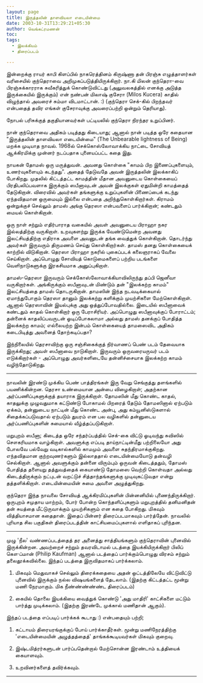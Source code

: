 ```yaml
---
layout: page
title: இருத்தலின் தாளவியலா எடையின்மை
date: 2003-10-31T13:29:21+05:30
author: வெங்கட்ரமணன்
toc:
tags:
  - இலக்கியம்
  - திரைப்படம்

---
```


இன்றைக்கு ராயர் காபி கிளப்பில் நாகரெத்தினம் கிருஷ்ணா தன் பிரஞ்சு எழுத்தாளர்கள் வரிசையில் குந்தெராவை அறிமுகப்படுத்தியிருக்கிறார். நா.கி மிலன் குந்தெரா-வை பிரஞ்சுக்காரராக சுவீகரித்துக் கொண்டுவிட்டது (அலுவலகத்தில் எனக்கு அடுத்த இருக்கையில் இருக்கும்) என் நண்பன் மிலாஷ் குசேரா (Milos Kucera) காதில் விழுந்தால் அவரைச் சும்மா விடமாட்டான். :) (குந்தெரா செக்-கில் பிறந்தவர் என்பதைத் தவிர எங்கள் குசேராவுக்கு அவரைப்பற்றி ஒன்றும் தெரியாது).

நோபல் பரிசுக்குத் தகுதியானவர்கள் பட்டியலில் குந்தெரா நிரந்தர உறுப்பினர். 

நான் குந்தெராவை அதிகம் படித்தது கிடையாது; ஆனால் நான் படித்த ஒரே கதையான "இருத்தலின் தாளவியலா எடையின்மை" (The Unbearable lightness of Being) மறக்க முடியாத நாவல். 1968ல் செக்கொஸ்லோவாக்கிய நாட்டை சோவியத் ஆக்கிரமிக்கு முன்னர் நடப்பதாக புனையப்பட்ட கதை இது. 

நாயகன் தோமஸ் ஒரு மருத்துவன். அவனது கொள்கை "காமம் பிற இணைப்புகளையும், உணர்வுகளையும் கடந்தது". அதைத் தேடுவதே அவன் இருத்தலின் இலக்காகிப் போகிறது. முதலில் கிட்டத்தட்ட காமத்தின் மீதான அவனுடைய கொள்கையைப் பிரதிபலிப்பவளாக இருக்கும் ஸபீனாவுடன் அவன் இலக்குகள் ஏதுமின்றி காமத்தைத் தேடுகிறான். விரைவில் அவர்கள் தங்களுக்கு உறுப்புகளின் பிணைப்பைக் கடந்து ஏந்தவிதமான ஒருமையும் இல்லை என்பதை அறிந்துகொள்கிறார்கள். கிராமம் ஒன்றுக்குச் செல்லும் தாமஸ் அங்கு தெரஸா என்பவளைப் பார்க்கிறான்; கண்டதும் மையல் கொள்கிறான். 

ஒரு நாள் சற்றும் எதிர்பாராத வகையில் அவள் அவனுடைய பிராஹா நகர இல்லத்திற்கு வருகிறாள். உறவுகளற்று இருக்க வேண்டுமென்ற அவனது இலட்சியத்திற்கு எதிராக அவளை அவனுடன் தங்க வைத்துக் கொள்கிறான். தொடர்ந்து அவர்கள் இருவரும் திருமணம் செய்து கொள்கிறார்கள். தாமஸ் தனது கொள்கையைக் காற்றில் விடுகிறான். தெரஸா பிராஹா நகரில் புகைப்படக் கலைஞராகப் வேலை செய்கிறாள். அப்பொழுது சோவியத் கொடுமைகளைப் பற்றிய படங்களை வெளிநாடுகளுக்கு இரகசியமாக அனுப்புகிறாள். 

தாமஸ்-தெரஸா இருவரும் செக்கோஸ்லோவாக்கியாவிலிருந்து தப்பி ஜெனீவா வருகிறார்கள். அங்கிருக்கும் ஸபீனாவுடன் மிண்டும் தன் "இலக்கற்ற காமம்" இலட்சியத்தை தாமஸ் தொடருகிறான். தாமஸின் இந்த நடவடிக்கையால் ஏமாந்துபோகும் தெரஸா தானும் இலக்கற்று களிக்கும் முயற்சிகளை மேற்கொள்கிறாள். ஆனால் தெரஸாவின் இயல்புக்கு அது ஒத்துப்போவதில்லை. இடையில் ஸபீனாவைக் கண்டதும் காதல் கொள்கிறார் ஒரு பேராசிரியர். அப்பொழுது ஸபீனாவுக்குப் போராட்டம்; தன்னைக் காதலிப்பவருடன் ஓடிப்போகலாமா அல்லது தாமஸ் தனக்குப் போதித்த இலக்கற்ற காமம்; எல்லையற்ற இன்பம் கொள்கையைத் தாமஸைவிட அதிகம் கடைபிடித்து அவனைத் தோற்கடிப்பதா? 

இந்நிலையில் தெரசாவிற்கு ஒரு சஞ்சிகைக்குத் நிர்வாணப் பெண் படம் தேவையாக இருக்கிறது; அவள் ஸபீனாவை நாடுகிறாள். இருவரும் ஒருவரையருவர் படம் எடுக்கிறார்கள் - அப்பொழுது அவர்களிடையே தன்னிச்சையாக இலக்கற்ற காமம் வழிந்தோடுகிறது. 

* * *
நாவலின் இரண்டு முக்கிய பெண் பாத்திரங்கள் இரு வேறு செங்குத்து தளங்களில் பயணிக்கின்றன. தெரசா உண்மையான அன்பை விழைகிறாள்;  அதற்கான அர்ப்பணிப்புகளுக்குத் தயாராக இருக்கிறாள். தோமஸின் மீது கொண்ட காதல், காதலுக்கு முழுவதுமாக கட்டுண்டு போகாமல் பிறரைத் தேடும் தோமஸினால் ஏற்படும் ஏக்கம், தன்னுடைய நாட்டின் மீது கொண்ட அன்பு, அது கம்யூனிஸ்டுகளால் சிதைக்கப்படுவதால் ஏற்படும் துயரம் என பல வழிகளில் தன்னுடைய அர்ப்பணிப்புகளின் சுமையால் வீழ்த்தப்படுகிறாள்.

மறுபுறம் ஸபீனா; கிடைத்த ஒரே சந்தர்ப்பத்தில் செக்-கை விட்டு ஓடிவந்து சுவிஸில் சௌகரியமாக வாழ்கிறாள். அவளுக்கு எப்படி தாய்நாட்டின்மீது பற்றிலையோ அது போலவே பல்வேறு வடிகால்களில் காமமும் அவளை சுதந்திரமாக்குகிறது. எந்தவிதமான குற்றவுணர்களும் இல்லாததால் எடையின்மையோடு தன்வழி செல்கிறாள். ஆனால் அவளுக்கும் தன்னை விரும்பும் ஒருவன் கிடைத்ததும், தோமஸ் போதித்த தளையறு தத்துவத்தைக் கையாண்டு தோமஸை வெற்றி கொள்வதா அல்லது கிடைத்திருக்கும் நட்புடன் வறட்டுச் சித்தாந்தங்களுக்கு முடிவுகட்டுவதா என்று தத்தளிக்கிறாள். எடையின்மையின் சுமை அவளை அழுத்துகிறது. 

குந்தெரா இந்த நாவலை சோவியத் ஆக்கிரமிப்புகளின் பின்னனியில் புணைந்திருக்கிறார். ஒருபுறம் சமுதாய மாற்றம், போர் போன்ற கொந்தளிப்புகளும் மறுபுறத்தில் தனிமனிதன் தன் சுயத்தை மீட்டுருவாக்கும் முயற்சிகளும் என கதை போகிறது. மிகவும் வித்தியாசமான கதைதான். இதைப் பின்னர் திரைப்படமாகவும் பார்த்தேன். நாவலில் புரியாத சில பகுதிகள் திரைப்படத்தின் காட்சியமைப்புகளால் எளிதாகப் புரிந்தன. 

* * *
முழு 'நீல' வண்ணப்படத்தைத் தர அனைத்து சாத்தியங்களும் குந்தெராவின் புனைவில் இருக்கின்றன. அவற்றைச் சற்றும் தவரவிடாமல் படத்தை இயக்கியிருக்கிறார் பிலிப் கௌ·ப்மான் (Philip Kaufman) ஆனால் படத்தைப் பார்க்கும்பொழுது விரசம் சற்றும் தலைதூக்கவில்லை. இந்தப் படத்தை இருவிதமாகப் பார்க்கலாம். 

1. மிகவும் மெதுவாகச் செல்லும் திரைக்கதையை அதன் ஒட்டத்திலேயே விட்டுவிட்டு புனைவில் இருக்கும் நல்ல விஷயங்களைத் தேடலாம். (இதற்கு கிட்டத்தட்ட மூன்று மணி நேரமாகும். மிக நீண்ண்ண்ண்ண்ட திரைப்படம்)

2. கையில் தொலை இயக்கியை வைத்துக் கொண்டு 'அது மாதிரி' காட்சிகளை மட்டும் பார்த்து முடிக்கலாம். (இதற்கு இரண்டே முக்கால் மணிதான் ஆகும்). 

இந்தப் படத்தை எப்படிப் பார்க்கக் கூடாது :) என்பதையும் பற்றி;

1. கட்டாயம் திரையரங்குக்குப் போய் பார்க்காதீர்கள். மூன்று மணிநேரத்திற்கு 'எடையின்மையின் அழுத்தத்தைத்' தாங்கக்கூடியவர்கள் மிகவும் குறைவு. 

2. இஷ்டமித்ரர்களுடன் பார்ப்பதென்றால் மேற்சொன்ன இரண்டாம் உத்தியைக் கையாளவும். 

3. உறவினர்களைத் தவிர்க்கவும்.

---